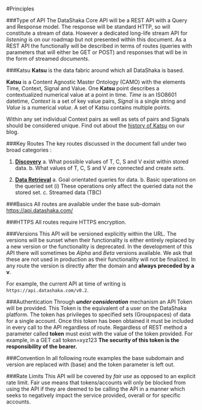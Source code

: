 #Principles

###<a id="type-api">Type of API</a>
The DataShaka Core API will be a REST API with a Query and Response model. The response will be standard HTTP, so will constitute a stream of data. However a dedicated long-life stream API for *listening* is on our roadmap but not presented within this document.
As a REST API the functionally will be described in terms of routes (queries with parameters that will either be GET or POST) and responses that will be in the form of streamed *documents*.

###<a id="katsu">Katsu</a>
**Katsu** is the data fabric around which all DataShaka is based.

**Katsu** is a Content Agnostic Master Ontology (CAMO) with the elements Time, Context, Signal and Value. One **Katsu** point describes a contextualized numerical value at a point in time. *Time* is an ISO8601 datetime, *Context* is a set of key value pairs, *Signal* is a single string and *Value* is a numerical *value*. A set of Katsu contains multiple points. 

Within any set individual Context pairs as well as sets of pairs and Signals should be considered unique. Find out about the [history of Katsu](http://www.datashaka.com/blog/techie/2013/11/what-is-tcsv) on our blog.

###<a id="routes">Key Routes</a>
The key routes discussed in the document fall under two broad categories :

1. **[Discovery](routes/discovery.html)**
    a. What possible values of T, C, S and V exist within stored data.
    b. What values of T, C, S and V are connected and create *sets*.


2. **[Data Retrieval](routes/retrieve.html)**
    a. Goal orientated queries for data.
    b. Basic operations on the queried set
        (i) These operations only affect the queried data not the stored set.
    c.	Streamed data (TBC)


###<a id="basics">Basics</a>
All routes are available under the base sub-domain https://api.datashaka.com/

###<a id="https">HTTPS</a>
All routes require HTTPS encryption.

###<a id="versionning">Versions</a>
This API will be versioned explicitly within the URL. The versions will be sunset when their functionality is either entirely replaced by a new version or the functionality is deprecated. In the development of this API there will sometimes be *Alpha* and *Beta* versions available. We ask that these are not used in production as their functionality will not be finalized.
In any route the version is directly after the domain and **always preceded by a v**.

For example, the current API at time of writing is `https://api.datashaka.com/v0.2`.

###<a id="authentication">Authentication</a>
Through ***under consideration*** mechanism an API Token will be provided. This Token is the equivalent of a user on the DataShaka platform. The token has privileges to specified sets (Groupspaces) of data for a single account.
Once this token has been obtained it must be included in every call to the API regardless of route. Regardless of REST method a parameter called **token** must exist with the value of the token provided. For example, in a GET call token=xyz123
**The security of this token is the responsibility of the bearer.**

###<a id="convention">Convention</a>
In all following route examples the base subdomain and version are replaced with (base) and the token parameter is left out.

###<a id="rate-limits">Rate Limits</a>
This API will be covered by *fair use* as opposed to an explicit rate limit. Fair use means that tokens/accounts will only be blocked from using the API if they are deemed to be calling the API in a manner which seeks to negatively impact the service provided, overall or for specific accounts.
